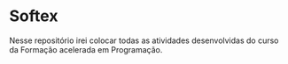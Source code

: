 # Softex
Nesse repositório irei colocar todas as atividades desenvolvidas do curso da Formação acelerada em Programação.
